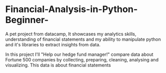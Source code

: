 # Financial-Analysis-in-Python-Beginner-
A pet project from datacamp, It showcases my analytics skills, understanding of financial statements and my ability to manipulate python and it's libraries to extract insights from data.

In this project I'll "Help our hedge fund manager!" compare data about Fortune 500 companies by collecting, preparing, cleaning, analysing and visualizing. This data is about financial statements

